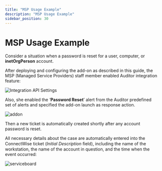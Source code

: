 ```yaml
---
title: "MSP Usage Example"
description: "MSP Usage Example"
sidebar_position: 30
---
```


# MSP Usage Example

Consider a situation when a password is reset for a user, computer, or **inetOrgPerson** account.

After deploying and configuring the add-on as described in this guide, the MSP (Managed Service
Providers) staff member enabled Auditor integration feature:

![Integration API Settings](/images/auditor/10.7/addon/connectwise/integrations_thumb_0_0.webp)

Also, she enabled the ‘**Password Reset**’ alert from the Auditor predefined set of alerts and
specified the add-on launch as response action.

![addon](/images/auditor/10.7/addon/connectwise/addon.webp)

Then a new ticket is automatically created shortly after any account password is reset.

All necessary details about the case are automatically entered into the ConnectWise ticket (_Initial
Description_ ﬁeld), including the name of the workstation, the name of the account in question, and
the time when the event occurred:

![serviceboard](/images/auditor/10.7/addon/connectwise/serviceboard.webp)
